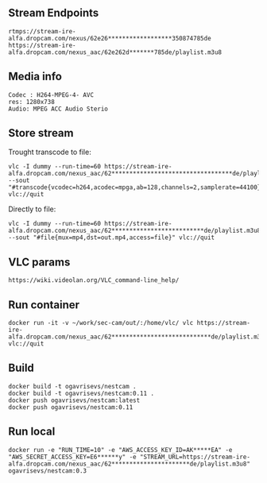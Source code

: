 
Stream Endpoints
-----------------

    rtmps://stream-ire-alfa.dropcam.com/nexus/62e26******************350874785de
    https://stream-ire-alfa.dropcam.com/nexus_aac/62e262d*******785de/playlist.m3u8

Media info
-----------

    Codec : H264-MPEG-4- AVC
    res: 1280x738
    Audio: MPEG ACC Audio Sterio

Store stream
------------

Trought transcode to file:

    vlc -I dummy --run-time=60 https://stream-ire-alfa.dropcam.com/nexus_aac/62**********************************de/playlist.m3u8 --sout "#transcode{vcodec=h264,acodec=mpga,ab=128,channels=2,samplerate=44100}:file{mux=mp4,dst=out.mp4,access=file}" vlc://quit

Directly to file:

    vlc -I dummy --run-time=60 https://stream-ire-alfa.dropcam.com/nexus_aac/62**************************de/playlist.m3u8 --sout "#file{mux=mp4,dst=out.mp4,access=file}" vlc://quit

VLC params
------------

    https://wiki.videolan.org/VLC_command-line_help/

Run container
-------------

    docker run -it -v ~/work/sec-cam/out/:/home/vlc/ vlc https://stream-ire-alfa.dropcam.com/nexus_aac/62****************************de/playlist.m3u8 vlc://quit


Build
-------

    docker build -t ogavrisevs/nestcam .
    docker build -t ogavrisevs/nestcam:0.11 .
    docker push ogavrisevs/nestcam:latest
    docker push ogavrisevs/nestcam:0.11

Run local
----------

    docker run -e "RUN_TIME=10" -e "AWS_ACCESS_KEY_ID=AK*****EA" -e "AWS_SECRET_ACCESS_KEY=E6******y" -e "STREAM_URL=https://stream-ire-alfa.dropcam.com/nexus_aac/62**********************de/playlist.m3u8" ogavrisevs/nestcam:0.3